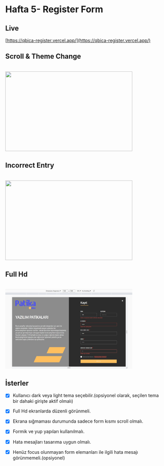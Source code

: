 # Hafta 5- Register Form

## **Live**

[https://qbica-register.vercel.app/](https://qbica-register.vercel.app/)
<br>

## Scroll & Theme Change

<br>
<img src="https://media.giphy.com/media/E1M2q1nDwK6nvGdnkf/giphy.gif" width="400" height="250" />

## Incorrect Entry

<br>
<img src="https://media.giphy.com/media/IMacTXO0frNxStg6qU/giphy.gif" width="400" height="250" />

## Full Hd 

<br>
<img src="./src/assets/formm.jpg" width="400" height="250" />


## İsterler

- [X] Kullanıcı dark veya light tema seçebilir.(opsiyonel olarak, seçilen tema bir dahaki girişte aktif olmalı)

- [X] Full Hd ekranlarda düzenli görünmeli.

- [X] Ekrana sığmaması durumunda sadece form kısmı scroll olmalı.

- [X] Formik ve yup yapıları kullanılmalı. 

- [X] Hata mesajları tasarıma uygun olmalı.

- [X] Henüz focus olunmayan form elemanları ile ilgili hata mesajı görünmemeli.(opsiyonel)
